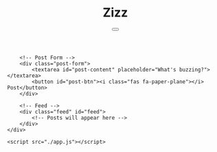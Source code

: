 <!DOCTYPE html>
<html lang="en">
<head>
    <meta charset="UTF-8">
    <meta name="viewport" content="width=device-width, initial-scale=1.0">
    <title>Zizz - Social App</title>
    <link rel="stylesheet" href="./style.css">
    <link rel="stylesheet" href="https://cdnjs.cloudflare.com/ajax/libs/font-awesome/6.4.0/css/all.min.css">
</head>
<body>
    <div class="app-container">
        <!-- Header -->
        <header>
            <h1>Zizz</h1>
            <button id="logout-btn"><i class="fas fa-sign-out-alt"></i></button>
        </header>

        <!-- Post Form -->
        <div class="post-form">
            <textarea id="post-content" placeholder="What's buzzing?"></textarea>
            <button id="post-btn"><i class="fas fa-paper-plane"></i> Post</button>
        </div>

        <!-- Feed -->
        <div class="feed" id="feed">
            <!-- Posts will appear here -->
        </div>
    </div>

    <script src="./app.js"></script>
</body>
</html>
